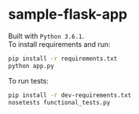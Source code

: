 # sample-flask-app

Built with `Python 3.6.1`.  
To install requirements and run:
```bash
pip install -r requirements.txt
python app.py
```

To run tests:
```bash
pip install -r dev-requirements.txt
nosetests functional_tests.py
```
